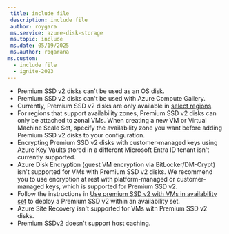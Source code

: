 ```yaml
---
 title: include file
 description: include file
 author: roygara
 ms.service: azure-disk-storage
 ms.topic: include
 ms.date: 05/19/2025
 ms.author: rogarana
ms.custom:
  - include file
  - ignite-2023
---
```

- Premium SSD v2 disks can't be used as an OS disk.
- Premium SSD v2 disks can't be used with Azure Compute Gallery.
- Currently, Premium SSD v2 disks are only available in [select regions](/azure/virtual-machines/disks-deploy-premium-v2#regional-availability).
- For regions that support availability zones, Premium SSD v2 disks can only be attached to zonal VMs. When creating a new VM or Virtual Machine Scale Set, specify the availability zone you want before adding Premium SSD v2 disks to your configuration.
- Encrypting Premium SSD v2 disks with customer-managed keys using Azure Key Vaults stored in a different Microsoft Entra ID tenant isn't currently supported.
- Azure Disk Encryption (guest VM encryption via BitLocker/DM-Crypt) isn't supported for VMs with Premium SSD v2 disks. We recommend you to use encryption at rest with platform-managed or customer-managed keys, which is supported for Premium SSD v2. 
- Follow the instructions in [Use premium SSD v2 with VMs in availability set](/azure/virtual-machines/use-premium-ssd-v2-with-availability-set?tabs=CLI) to deploy a Premium SSD v2 within an availability set.
- Azure Site Recovery isn't supported for VMs with Premium SSD v2 disks.
- Premium SSDv2 doesn't support host caching.
